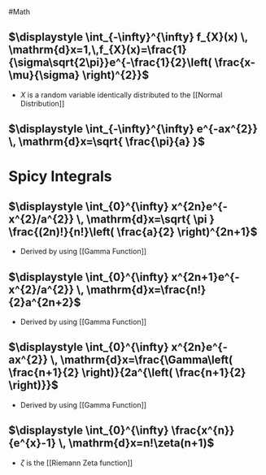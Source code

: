 #Math
## $\displaystyle \int_{-\infty}^{\infty} f_{X}(x) \, \mathrm{d}x=1,\,f_{X}(x)=\frac{1}{\sigma\sqrt{2\pi}}e^{-\frac{1}{2}\left( \frac{x-\mu}{\sigma} \right)^{2}}$
* $\displaystyle X$ is a random variable identically distributed to the [[Normal Distribution]]
## $\displaystyle \int_{-\infty}^{\infty} e^{-ax^{2}} \, \mathrm{d}x=\sqrt{ \frac{\pi}{a} }$
# Spicy Integrals

## $\displaystyle \int_{0}^{\infty} x^{2n}e^{-x^{2}/a^{2}} \, \mathrm{d}x=\sqrt{ \pi } \frac{(2n)!}{n!}\left( \frac{a}{2} \right)^{2n+1}$
* Derived by using [[Gamma Function]]
## $\displaystyle \int_{0}^{\infty} x^{2n+1}e^{-x^{2}/a^{2}} \, \mathrm{d}x=\frac{n!}{2}a^{2n+2}$
* Derived by using [[Gamma Function]]
## $\displaystyle \int_{0}^{\infty} x^{2n}e^{-ax^{2}} \, \mathrm{d}x=\frac{\Gamma\left( \frac{n+1}{2} \right)}{2a^{\left( \frac{n+1}{2} \right)}}$
* Derived by using [[Gamma Function]]
## $\displaystyle \int_{0}^{\infty} \frac{x^{n}}{e^{x}-1} \, \mathrm{d}x=n!\zeta(n+1)$
* $\displaystyle \zeta$ is the [[Riemann Zeta function]]